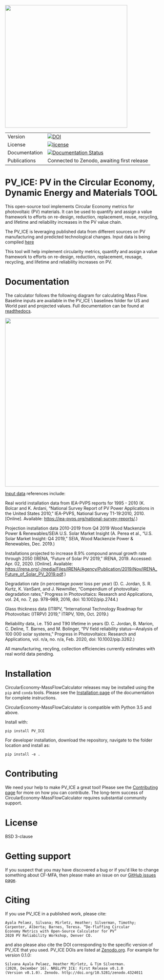 <img src="docs/images_wiki/CE-MFC.png" width="400">

<table>
<tr>
  <td>Version</td>
  <td>
  <a href="https://zenodo.org/badge/latestdoi/248347431"><img src="https://zenodo.org/badge/248347431.svg" alt="DOI"></a>
</td>
</tr>

<tr>
  <td>License</td>
  <td>
    <a href="https://github.com/NREL/CircularEconomy-MassFlowCalculator/blob/master/LICENSE">
    <img src="https://img.shields.io/pypi/l/pvlib.svg" alt="license" />
    </a>
</td>
</tr>
<tr>
  <td>Documentation</td>
  <td>
	<a href='https://pv-ice.readthedocs.io/en/latest/?badge=latest'>
	    <img src='https://readthedocs.org/projects/pv-ice/badge/?version=latest' alt='Documentation Status' />
	</a>
  </td>
</tr>
<tr>
  <td>Publications</td>
  <td>
    <!--- <a href="https://doi.org/10.5281/zenodo.3762635">
    <img src="https://zenodo.org/badge/DOI/10.5281/zenodo.3762635.svg" alt="zenodo reference">
     ---> Connected to Zenodo, awaiting first release
    </a>
  </td>
</tr>
</table>


# PV_ICE: PV in the Circular Economy, Dynamic Energy and Materials TOOL

This open-source tool implements Circular Economy metrics for photovoltaic (PV) materials. It can be used to quantify and assign a value framework to efforts on re-design, reduction, replacement, reuse, recycling, and lifetime and reliability increases in the PV value chain.

The PV_ICE is leveraging published data from different sources on PV manufacturing and predicted technological changes. Input data is being compiled [here](https://docs.google.com/spreadsheets/d/1WV54lNAdA2uP6a0g5wMOOE9bu8nbwvnQDgLj3GuGojE/edit?usp=sharing)

This tool will help implement circularity metrics, quantify and assign a value framework to efforts on re-design, reduction, replacement, reusage, recycling, and lifetime and reliability increases on PV.


Documentation
=============

The calculator follows the following diagram for calculating Mass Flow. Baseline inputs are available in the PV_ICE \ baselines folder for US and World past and projected values. Full documentation can be found at [readthedocs](http://CircularEconomy-MassFlowCalculator.readthedocs.io/en/latest/).

<img src="docs/images_wiki/MFC-Diagram.PNG" width="550">

[Input data](https://docs.google.com/spreadsheets/d/1WV54lNAdA2uP6a0g5wMOOE9bu8nbwvnQDgLj3GuGojE/edit?usp=sharing) references include:

Real world installation data from IEA-PVPS reports for 1995 - 2010 (K. Bolcar and K. Ardani, “National Survey Report of PV Power Applications in the United States 2010,” IEA-PVPS, National Survey T1-19:2010, 2010. [Online]. Available: https://iea-pvps.org/national-survey-reports/.)

Projection installation data 2010-2019 from Q4 2019 Wood Mackenzie Power & Renewables/SEIA U.S. Solar Market Insight (A. Perea et al., “U.S. Solar Market Insight: Q4 2019,” SEIA, Wood Mackenzie Power & Renewables, Dec. 2019.)

Installations projected to increase 8.9% compound annual growth rate through 2050 (IRENA, “Future of Solar PV 2019,” IRENA, 2019. Accessed: Apr. 02, 2020. [Online]. Available: https://irena.org/-/media/Files/IRENA/Agency/Publication/2019/Nov/IRENA_Future_of_Solar_PV_2019.pdf.)

Degradation rate (in percentage power loss per year) (D. C. Jordan, S. R. Kurtz, K. VanSant, and J. Newmiller, “Compendium of photovoltaic degradation rates,” Progress in Photovoltaics: Research and Applications, vol. 24, no. 7, pp. 978–989, 2016, doi: 10.1002/pip.2744.)

Glass thickness data (ITRPV, “International Technology Roadmap for Photovoltaic (ITRPV) 2019,” ITRPV, 10th, Oct. 2019.)

Reliability data, i.e. T50 and T90 lifetime in years (D. C. Jordan, B. Marion, C. Deline, T. Barnes, and M. Bolinger, “PV field reliability status—Analysis of 100 000 solar systems,” Progress in Photovoltaics: Research and Applications, vol. n/a, no. n/a, Feb. 2020, doi: 10.1002/pip.3262.)

All manufacturing, recyling, collection efficiencies currently estimates with real world data pending.


Installation
============

CircularEconomy-MassFlowCalculator releases may be installed using the ``pip`` and ``conda`` tools.
Please see the [Installation page](http://PV_ICE.readthedocs.io/en/latest/installation.html) of the documentation for complete instructions.

CircularEconomy-MassFlowCalculator is compatible with Python 3.5 and above.

Install with:

    pip install PV_ICE

For developer installation, download the repository, navigate to the folder location and install as:

    pip install -e .


Contributing
============

We need your help to make PV_ICE a great tool!
Please see the [Contributing page](http://PV_ICE.readthedocs.io/en/stable/contributing.html) for more on how you can contribute.
The long-term success of CircularEconomy-MassFlowCalculator requires substantial community support.


License
=======

BSD 3-clause


Getting support
===============

If you suspect that you may have discovered a bug or if you'd like to
change something about CF-MFA, then please make an issue on our
[GitHub issues page](https://github.com/NREL/PV_ICe/issues).


Citing
======

If you use PV_ICE in a published work, please cite:

	Ayala Pelaez, Silvana; Mirletz, Heather; Silverman, Timothy; 
	Carpenter, Alberta; Barnes, Teresa. “De-fluffing Circular 
	Economy Metrics with Open-Source Calculator for PV” 
	2020 PV Reliability Workshop, Denver CO.

and also please also cite the DOI corresponding to the specific version of
PV_ICE that you used. PV_ICE DOIs are listed at
[Zenodo.org](https://zenodo.org/). For example for version 0.1.0:

	Silvana Ayala Pelaez, Heather Mirletz, & Tim Silverman. 
	(2020, December 16). NREL/PV_ICE: First Release v0.1.0 
	(Version v0.1.0). Zenodo. http://doi.org/10.5281/zenodo.4324011

